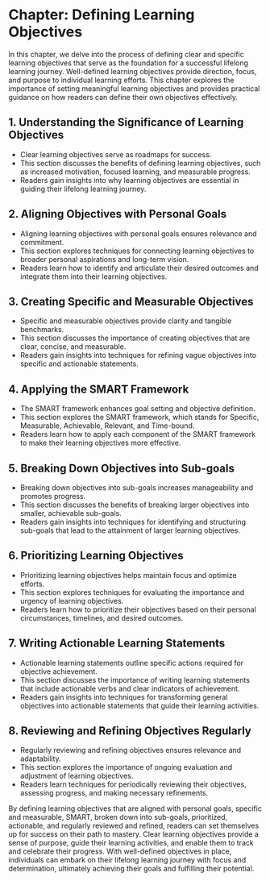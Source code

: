 Chapter: Defining Learning Objectives
=====================================

In this chapter, we delve into the process of defining clear and specific learning objectives that serve as the foundation for a successful lifelong learning journey. Well-defined learning objectives provide direction, focus, and purpose to individual learning efforts. This chapter explores the importance of setting meaningful learning objectives and provides practical guidance on how readers can define their own objectives effectively.

**1. Understanding the Significance of Learning Objectives**
------------------------------------------------------------

* Clear learning objectives serve as roadmaps for success.
* This section discusses the benefits of defining learning objectives, such as increased motivation, focused learning, and measurable progress.
* Readers gain insights into why learning objectives are essential in guiding their lifelong learning journey.

**2. Aligning Objectives with Personal Goals**
----------------------------------------------

* Aligning learning objectives with personal goals ensures relevance and commitment.
* This section explores techniques for connecting learning objectives to broader personal aspirations and long-term vision.
* Readers learn how to identify and articulate their desired outcomes and integrate them into their learning objectives.

**3. Creating Specific and Measurable Objectives**
--------------------------------------------------

* Specific and measurable objectives provide clarity and tangible benchmarks.
* This section discusses the importance of creating objectives that are clear, concise, and measurable.
* Readers gain insights into techniques for refining vague objectives into specific and actionable statements.

**4. Applying the SMART Framework**
-----------------------------------

* The SMART framework enhances goal setting and objective definition.
* This section explores the SMART framework, which stands for Specific, Measurable, Achievable, Relevant, and Time-bound.
* Readers learn how to apply each component of the SMART framework to make their learning objectives more effective.

**5. Breaking Down Objectives into Sub-goals**
----------------------------------------------

* Breaking down objectives into sub-goals increases manageability and promotes progress.
* This section discusses the benefits of breaking larger objectives into smaller, achievable sub-goals.
* Readers gain insights into techniques for identifying and structuring sub-goals that lead to the attainment of larger learning objectives.

**6. Prioritizing Learning Objectives**
---------------------------------------

* Prioritizing learning objectives helps maintain focus and optimize efforts.
* This section explores techniques for evaluating the importance and urgency of learning objectives.
* Readers learn how to prioritize their objectives based on their personal circumstances, timelines, and desired outcomes.

**7. Writing Actionable Learning Statements**
---------------------------------------------

* Actionable learning statements outline specific actions required for objective achievement.
* This section discusses the importance of writing learning statements that include actionable verbs and clear indicators of achievement.
* Readers gain insights into techniques for transforming general objectives into actionable statements that guide their learning activities.

**8. Reviewing and Refining Objectives Regularly**
--------------------------------------------------

* Regularly reviewing and refining objectives ensures relevance and adaptability.
* This section explores the importance of ongoing evaluation and adjustment of learning objectives.
* Readers learn techniques for periodically reviewing their objectives, assessing progress, and making necessary refinements.

By defining learning objectives that are aligned with personal goals, specific and measurable, SMART, broken down into sub-goals, prioritized, actionable, and regularly reviewed and refined, readers can set themselves up for success on their path to mastery. Clear learning objectives provide a sense of purpose, guide their learning activities, and enable them to track and celebrate their progress. With well-defined objectives in place, individuals can embark on their lifelong learning journey with focus and determination, ultimately achieving their goals and fulfilling their potential.
